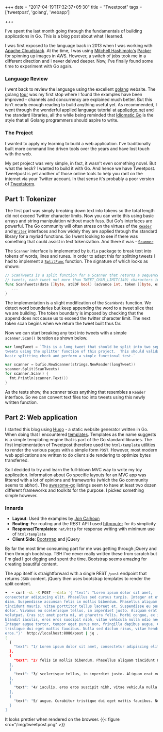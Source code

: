 +++
date = "2017-04-19T17:32:37+05:30"
title = "Tweetpost"
tags = ['tweetpost', 'golang', 'webapp']

+++

I've spent the last month going through the fundamentals of building
applications in Go. This is a blog post about what I learned.

I was first exposed to the language back in 2013 when I was working with [Apache
Cloudstack](https://cloudstack.apache.org/). At the time, I was using [Mitchell
Hashimoto's](https://github.com/mitchellh)
[Packer](https://github.com/hashicorp/packer) for spinning up images in AWS.
However, a switch of jobs took me in a different direction and I never delved
deeper. Now, I've finally found some time to experiment with Go again.

### Language Review

I went back to review the language using the excellent
[golang](https://golang.org) website. The golang
[tour](https://tour.golang.org/) was my first stop where I found the examples
have been improved - channels and concurrency are explained much better. But
this isn't nearly enough reading to build anything useful yet. As recommended,
I went through the wonderful applied language tutorial at
[appliedgo.net](https://appliedgo.net/) and the standard libraries, all the
while being reminded that [Idiomatic
Go](https://golang.org/doc/effective_go.html) is the style that all Golang
programmers should aspire to write.

### The Project

I wanted to apply my learning to build a web application. I've traditionally
built more command line driven tools over the years and have lost touch with
the web.

My pet project was very simple, in fact, it wasn't even something novel. But
what the heck? I wanted to build it with Go. And hence we have Tweetpost.
Tweetpost is yet another of those online tools to help you rant on the internet
via your Twitter account. In that sense it's probably a poor version of
[Tweetstorm](http://tweetstorm.io).


## Part 1: Tokenizer

The first part was simply breaking down text into tokens so the total length
did not exceed Twitter character limits. Now you can write this using basic
arrays and string manipulation without much fuss. But Go's interfaces are
powerful. The Go community will often stress on the virtues of the
[`Reader`](https://golang.org/pkg/io/#Reader) and
[`Writer`](https://golang.org/pkg/io/#Reader) interfaces and how widely they
are applied through the standard library for a myriad functions. So I went
looking to see if there was something that could assist in text tokenization.
And there it was - [`Scanner`](https://golang.org/pkg/text/scanner/)

The `Scanner` interface is implemented by `bufio` package to break text into
tokens of words, lines and runes. In order to adapt this for splitting tweets I
had to implement a [`SplitFunc`](https://golang.org/pkg/bufio/#SplitFunc)
function. The signature of which looks as shown:

```Go
// ScanTweets is a split function for a Scanner that returns a sequence of
// tweets, each tweet not more than TWEET_CHAR_LIMIT(140) characters in length.
func ScanTweets(data []byte, atEOF bool) (advance int, token []byte, err error) {
   ...
}
```

The implementation is a slight modification of the `ScanWords` function. We
detect word boundaries but keep appending the word to a tweet slice that we are
building. The token boundary is imposed by checking that the append does not
cause us to exceed the twitter character limit. The next token scan begins when
we return the tweet built thus far.

Now we can start breaking any text into tweets with a simple `scanner.Scan()`
iteration as shown below.

```Go
var longTweet = `This is a long tweet that should be split into two separate
tweets using the splitter function of this project.  This should validate the
basic splitting check and perform a simple functional test.`

var scanner = bufio.NewScanner(strings.NewReader(longTweet))
scanner.Split(ScanTweets)
for scanner.Scan() {
  fmt.Println(scanner.Text())
}
```

As the tests show, the scanner takes anything that resembles a `Reader`
interface. So we can convert text files too into tweets using this newly
written function.

## Part 2: Web application

I started this blog using [Hugo](https://gohugo.io/) - a static website
generator written in Go. When doing that I encountered
[templates](https://golang.org/pkg/html/template/). Templates as the name
suggests is a simple templating engine that is part of the Go standard
libraries. The first implementation of Tweetpost therefore used the
`html/template` utilities to render the various pages with a simple form
`POST`. However, most modern web applications are written to do client side
rendering to optimize bytes transferred. 

So I decided to try and learn the full-blown MVC way to write my toy application.
Information about Go specific layouts for an MVC app was littered with a lot of
opinions and frameworks (which the Go community seems to abhor). The
[awesome-go](https://github.com/avelino/awesome-go#web-frameworks) listings
seem to have at least two dozen different frameworks
and toolkits for the purpose. I picked something simple however.

### Innards

- **Layout**: Used the examples by [Jon Calhoun](https://www.calhoun.io/creating-controllers-views-in-go/)
- **Routing**: For routing and the REST API I used [httprouter](https://github.com/julienschmidt/httprouter) for its simplicity
- **Response/Templates**: `net/http` for response writing with minimum use of `html/template`
- **Client Side**: [Bootstrap](https://getbootstrap.com) and jQuery

By far the most time consuming part for me was getting through jQuery and then
through bootstrap. TBH I've never really written these from scratch but I'm
glad I got digging and spent the time. Bootstrap seems amazing for creating
beautiful content.

The app itself is straightforward with a single REST `/post` endpoint that
returns `JSON` content. jQuery then uses bootstrap templates to render the
split content.

```Bash
➜  ~ curl -sL -X POST --data '{ "text": "Lorem ipsum dolor sit amet,
consectetur adipiscing elit. Phasellus sed cursus turpis. Integer at efficitur
diam. Suspendisse accumsan felis in mollis bibendum. Phasellus aliquam
tincidunt mauris, vitae porttitor tellus laoreet et. Suspendisse eu purus
dolor. Vivamus eu scelerisque tellus, in imperdiet justo. Aliquam erat
volutpat. Cras sit amet porta mi, at pharetra felis. Morbi congue, ex in
blandit iaculis, eros eros suscipit nibh, vitae vehicula nulla odio nec justo.
Integer augue tortor, tempor eget purus non, fringilla dapibus augue. Curabitur
tristique dui eget mattis faucibus. Nulla sed dictum risus, vitae hendrerit
eros."}'  http://localhost:8080/post | jq .
[
  {
    "text": "1/ Lorem ipsum dolor sit amet, consectetur adipiscing elit. Phasellus sed cursus turpis. Integer at efficitur diam. Suspendisse accumsan"
  },
  {
    "text": "2/ felis in mollis bibendum. Phasellus aliquam tincidunt mauris, vitae porttitor tellus laoreet et. Suspendisse eu purus dolor. Vivamus eu"
  },
  {
    "text": "3/ scelerisque tellus, in imperdiet justo. Aliquam erat volutpat. Cras sit amet porta mi, at pharetra felis. Morbi congue, ex in blandit"
  },
  {
    "text": "4/ iaculis, eros eros suscipit nibh, vitae vehicula nulla odio nec justo. Integer augue tortor, tempor eget purus non, fringilla dapibus"
  },
  {
    "text": "5/ augue. Curabitur tristique dui eget mattis faucibus. Nulla sed dictum risus, vitae hendrerit eros."
  }
]
```

It looks prettier when rendered on the browser.
{{< figure src="/img/tweetpost.png" >}}




